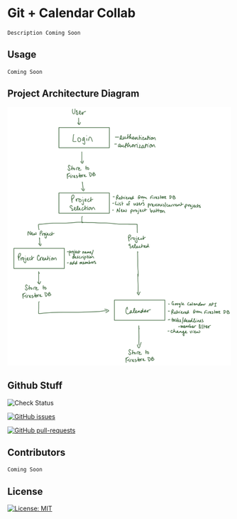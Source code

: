 # Git + Calendar Collab

```
Description Coming Soon
```

## Usage
```
Coming Soon
```

## Project Architecture Diagram
![alt text](LeetlesArchitectureDiagram.jpeg)


## Github Stuff
![Check Status](https://img.shields.io/github/checks-status/os-ucsd/leetles/main)

[![GitHub issues](https://img.shields.io/github/issues/os-ucsd/leetles.svg)](https://GitHub.com/os-ucsd/leetles/issues/)

[![GitHub pull-requests](https://img.shields.io/github/issues-pr/os-ucsd/leetles.svg)](https://GitHub.com/os-ucsd/leetles/pull/)


## Contributors
```
Coming Soon
```

## License
[![License: MIT](https://img.shields.io/badge/License-MIT-blue.svg)](https://opensource.org/licenses/MIT)
